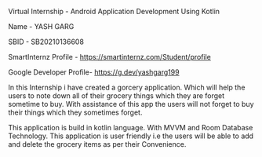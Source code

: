 Virtual Internship - Android Application Development Using Kotlin

Name - YASH GARG

SBID - SB20210136608

SmartInternz Profile - https://smartinternz.com/Student/profile

Google Developer Profile- https://g.dev/yashgarg199



In this Internship i have created a gorcery application. Which will help the users to note down all of their grocery things which they are forget sometime to buy. With assistance of this app the users will not forget to buy their things which they sometimes forget.

This application is build in kotlin language. With MVVM and Room Database Technology. This application is user friendly i.e the users will be able to add and delete the grocery items as per their Convenience.
